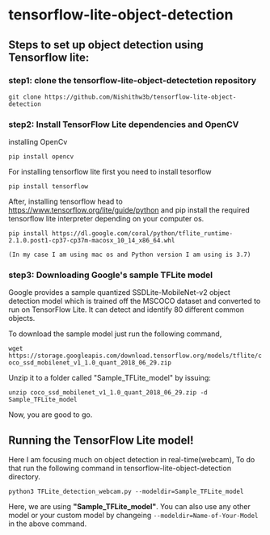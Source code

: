 # tensorflow-lite-object-detection

## Steps to set up object detection using Tensorflow lite:

### step1: clone the tensorflow-lite-object-detectetion repository

`git clone https://github.com/Nishithw3b/tensorflow-lite-object-detection`
### step2: Install TensorFlow Lite dependencies and OpenCV
installing OpenCv 

`pip install opencv`

For installing tensorflow lite first you need to install tesorflow

`pip install tensorflow`

After, installing tensorflow head to https://www.tensorflow.org/lite/guide/python and pip install the required tensorflow lite interpreter depending on your computer os.

`pip install https://dl.google.com/coral/python/tflite_runtime-2.1.0.post1-cp37-cp37m-macosx_10_14_x86_64.whl`

`(In my case I am using mac os and Python version I am using is 3.7)`

### step3: Downloading Google's sample TFLite model
Google provides a sample quantized SSDLite-MobileNet-v2 object detection model which is trained off the MSCOCO dataset and converted to run on TensorFlow Lite. It can detect and identify 80 different common objects.

To download the sample model just run the following command,

`wget https://storage.googleapis.com/download.tensorflow.org/models/tflite/coco_ssd_mobilenet_v1_1.0_quant_2018_06_29.zip`

Unzip it to a folder called "Sample_TFLite_model" by issuing:

`unzip coco_ssd_mobilenet_v1_1.0_quant_2018_06_29.zip -d Sample_TFLite_model`

Now, you are good to go.

##  Running the TensorFlow Lite model!
Here I am focusing much on object detection in real-time(webcam), To do that run the following command in tensorflow-lite-object-detection directory.

`python3 TFLite_detection_webcam.py --modeldir=Sample_TFLite_model`

Here, we are using **"Sample_TFLite_model"**. You can also use any other model or your custom model by changeing `--modeldir=Name-of-Your-Model` in the above command.

